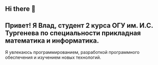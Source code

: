 ## Hi there 👋


## Привет! Я Влад, студент 2 курса ОГУ им. И.С. Тургенева по специальности прикладная математика и информатика.
Я увлекаюсь программированием, разработкой программного обеспечения и изучением новых технологий.

   
